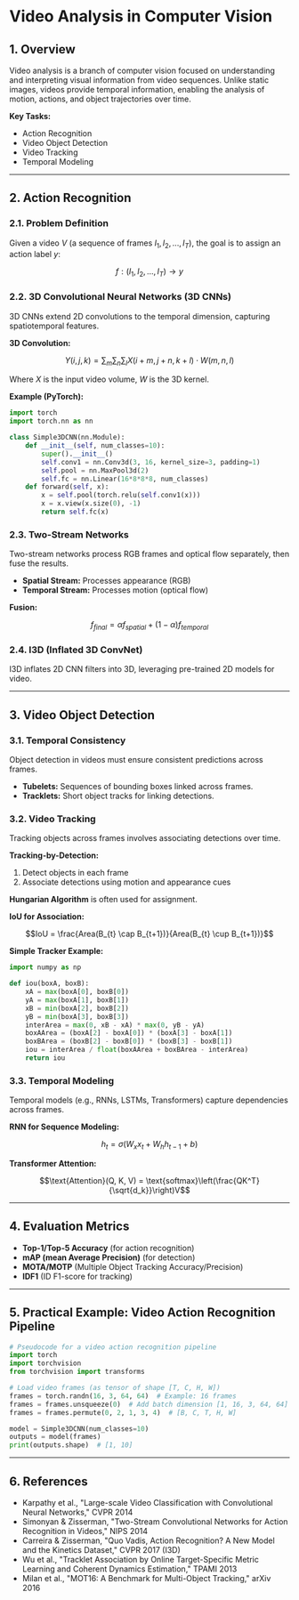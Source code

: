 # Video Analysis in Computer Vision

## 1. Overview

Video analysis is a branch of computer vision focused on understanding and interpreting visual information from video sequences. Unlike static images, videos provide temporal information, enabling the analysis of motion, actions, and object trajectories over time.

**Key Tasks:**
- Action Recognition
- Video Object Detection
- Video Tracking
- Temporal Modeling

---

## 2. Action Recognition

### 2.1. Problem Definition
Given a video $V$ (a sequence of frames $I_1, I_2, ..., I_T$), the goal is to assign an action label $y$:

```math
f: (I_1, I_2, ..., I_T) \rightarrow y
```

### 2.2. 3D Convolutional Neural Networks (3D CNNs)
3D CNNs extend 2D convolutions to the temporal dimension, capturing spatiotemporal features.

**3D Convolution:**
```math
Y(i, j, k) = \sum_{m} \sum_{n} \sum_{l} X(i+m, j+n, k+l) \cdot W(m, n, l)
```
Where $X$ is the input video volume, $W$ is the 3D kernel.

**Example (PyTorch):**
```python
import torch
import torch.nn as nn

class Simple3DCNN(nn.Module):
    def __init__(self, num_classes=10):
        super().__init__()
        self.conv1 = nn.Conv3d(3, 16, kernel_size=3, padding=1)
        self.pool = nn.MaxPool3d(2)
        self.fc = nn.Linear(16*8*8*8, num_classes)
    def forward(self, x):
        x = self.pool(torch.relu(self.conv1(x)))
        x = x.view(x.size(0), -1)
        return self.fc(x)
```

### 2.3. Two-Stream Networks
Two-stream networks process RGB frames and optical flow separately, then fuse the results.

- **Spatial Stream:** Processes appearance (RGB)
- **Temporal Stream:** Processes motion (optical flow)

**Fusion:**
```math
f_{final} = \alpha f_{spatial} + (1-\alpha) f_{temporal}
```

### 2.4. I3D (Inflated 3D ConvNet)
I3D inflates 2D CNN filters into 3D, leveraging pre-trained 2D models for video.

---

## 3. Video Object Detection

### 3.1. Temporal Consistency
Object detection in videos must ensure consistent predictions across frames.

- **Tubelets:** Sequences of bounding boxes linked across frames.
- **Tracklets:** Short object tracks for linking detections.

### 3.2. Video Tracking
Tracking objects across frames involves associating detections over time.

**Tracking-by-Detection:**
1. Detect objects in each frame
2. Associate detections using motion and appearance cues

**Hungarian Algorithm** is often used for assignment.

**IoU for Association:**
```math
IoU = \frac{Area(B_{t} \cap B_{t+1})}{Area(B_{t} \cup B_{t+1})}
```

**Simple Tracker Example:**
```python
import numpy as np

def iou(boxA, boxB):
    xA = max(boxA[0], boxB[0])
    yA = max(boxA[1], boxB[1])
    xB = min(boxA[2], boxB[2])
    yB = min(boxA[3], boxB[3])
    interArea = max(0, xB - xA) * max(0, yB - yA)
    boxAArea = (boxA[2] - boxA[0]) * (boxA[3] - boxA[1])
    boxBArea = (boxB[2] - boxB[0]) * (boxB[3] - boxB[1])
    iou = interArea / float(boxAArea + boxBArea - interArea)
    return iou
```

### 3.3. Temporal Modeling
Temporal models (e.g., RNNs, LSTMs, Transformers) capture dependencies across frames.

**RNN for Sequence Modeling:**
```math
h_t = \sigma(W_x x_t + W_h h_{t-1} + b)
```

**Transformer Attention:**
```math
\text{Attention}(Q, K, V) = \text{softmax}\left(\frac{QK^T}{\sqrt{d_k}}\right)V
```

---

## 4. Evaluation Metrics

- **Top-1/Top-5 Accuracy** (for action recognition)
- **mAP (mean Average Precision)** (for detection)
- **MOTA/MOTP** (Multiple Object Tracking Accuracy/Precision)
- **IDF1** (ID F1-score for tracking)

---

## 5. Practical Example: Video Action Recognition Pipeline

```python
# Pseudocode for a video action recognition pipeline
import torch
import torchvision
from torchvision import transforms

# Load video frames (as tensor of shape [T, C, H, W])
frames = torch.randn(16, 3, 64, 64)  # Example: 16 frames
frames = frames.unsqueeze(0)  # Add batch dimension [1, 16, 3, 64, 64]
frames = frames.permute(0, 2, 1, 3, 4)  # [B, C, T, H, W]

model = Simple3DCNN(num_classes=10)
outputs = model(frames)
print(outputs.shape)  # [1, 10]
```

---

## 6. References
- Karpathy et al., "Large-scale Video Classification with Convolutional Neural Networks," CVPR 2014
- Simonyan & Zisserman, "Two-Stream Convolutional Networks for Action Recognition in Videos," NIPS 2014
- Carreira & Zisserman, "Quo Vadis, Action Recognition? A New Model and the Kinetics Dataset," CVPR 2017 (I3D)
- Wu et al., "Tracklet Association by Online Target-Specific Metric Learning and Coherent Dynamics Estimation," TPAMI 2013
- Milan et al., "MOT16: A Benchmark for Multi-Object Tracking," arXiv 2016 